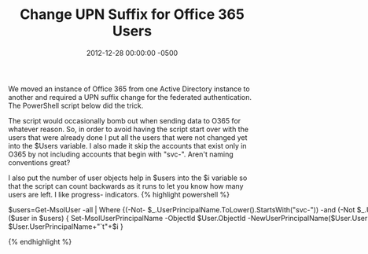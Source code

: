 ﻿---
layout: post
title:  Change UPN Suffix for Office 365 Users
date:   2012-12-28 00:00:00 -0500
categories: IT
---






We moved an instance of Office 365 from one Active Directory instance to another and required a UPN suffix change for the federated authentication. The PowerShell script below did the trick.

The script would occasionally bomb out when sending data to O365 for whatever reason. So, in order to avoid having the script start over with the users that were already done I put all the users that were not changed yet into the $Users variable. I also made it skip the accounts that exist only in O365 by not including accounts that begin with "svc-". Aren't naming conventions great?

I also put the number of user objects help in $users into the $i variable so that the script can count backwards as it runs to let you know how many users are left. I like progress- indicators.
{% highlight powershell %}
<p style="width: 270%;">$users=Get-MsolUser -all | Where {(-Not- $_.UserPrincipalName.ToLower().StartsWith("svc-")) -and (-Not $_.UserPrincipalName.ToLower().EndsWith("@new-domain.com"))}
$i=$users.count
ForEach ($user in $users)
{
Set-MsolUserPrincipalName -ObjectId $User.ObjectId -NewUserPrincipalName($User.UserPrincipalName.Split("@")[0]+"@new-domain.com")
if ($?) {$i- -}
$User.UserPrincipalName+"`t"+$i
}

{% endhighlight %}


